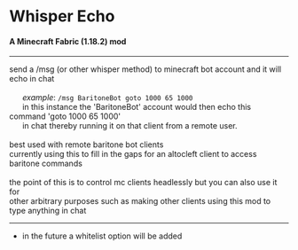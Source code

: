 # Whisper Echo
#### A Minecraft Fabric (1.18.2) mod 
---------------

send a /msg (or other whisper method) to minecraft bot account and it will echo in chat </br>
</br>
&nbsp;&nbsp;&nbsp;&nbsp;&nbsp;&nbsp;*example*: `/msg BaritoneBot goto 1000 65 1000` </br>
&nbsp;&nbsp;&nbsp;&nbsp;&nbsp;&nbsp;in this instance the 'BaritoneBot' account would then echo this command 'goto 1000 65 1000'</br>
&nbsp;&nbsp;&nbsp;&nbsp;&nbsp;&nbsp;in chat thereby running it on that client from a remote user. </br>
</br>
best used with remote baritone bot clients </br>
currently using this to fill in the gaps for an altocleft client to access baritone commands </br>
</br>
the point of this is to control mc clients headlessly but you can also use it for </br>
other arbitrary purposes such as making other clients using this mod to type anything in chat</br>

---------------
+ in the future a whitelist option will be added
